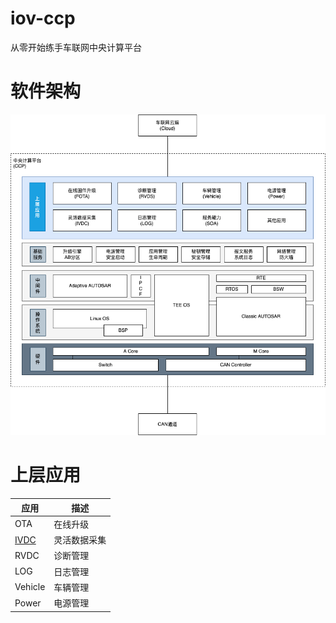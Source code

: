 # iov-ccp
从零开始练手车联网中央计算平台

# 软件架构
![软件架构](./public/images/sa_20240324.png "软件架构")

# 上层应用
| 应用 | 描述 |
| --- | --- |
| OTA | 在线升级 |
| [IVDC](https://github.com/hwyzleo/iov-ccp-ivdc) | 灵活数据采集 |
| RVDC | 诊断管理 |
| LOG | 日志管理 |
| Vehicle | 车辆管理 |
| Power | 电源管理 |